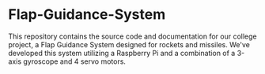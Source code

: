 # Flap-Guidance-System
This repository contains the source code and documentation for our college project, a Flap Guidance System designed for rockets and missiles. We've developed this system utilizing a Raspberry Pi and a combination of a 3-axis gyroscope and 4 servo motors.
